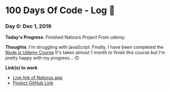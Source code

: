 <!-- ### Day 0: February 30, 2016 (Example 2)
##### (delete me or comment me out)

**Today's Progress**: Fixed CSS, worked on canvas functionality for the app.

**Thoughts**: I really struggled with CSS, but, overall, I feel like I am slowly getting better at it. Canvas is still new for me, but I managed to figure out some basic functionality.

**Link(s) to work**: [Calculator App](http://www.example.com)


### Day 1: June 27, Monday

**Today's Progress**: I've gone through many exercises on FreeCodeCamp.

**Thoughts** I've recently started coding, and it's a great feeling when I finally solve an algorithm challenge after a lot of attempts and hours spent.

**Link(s) to work**
1. [Find the Longest Word in a String](https://www.freecodecamp.com/challenges/find-the-longest-word-in-a-string)
2. [Title Case a Sentence](https://www.freecodecamp.com/challenges/title-case-a-sentence) -->
# 100 Days Of Code - Log 📆


### Day 0: Dec 1, 2019

**Today's Progress**: Finished Natours Project From udemy.

**Thoughts**: I'm struggling with javaScript. Finally, I have been completed the [Node.js Udemy Course](https://www.udemy.com/course/nodejs-express-mongodb-bootcamp/) It's taken almost 1 month to finish this course but I'm pretty happy with my progress... 😊

**Link(s) to work**
* [Live link of Natorus app](https://natours.meetramin.com)
* [Project GitHub Link](https://github.com/TorabRamin/Natours-App)